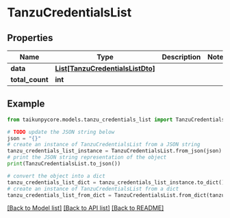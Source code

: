 # TanzuCredentialsList


## Properties

Name | Type | Description | Notes
------------ | ------------- | ------------- | -------------
**data** | [**List[TanzuCredentialsListDto]**](TanzuCredentialsListDto.md) |  | 
**total_count** | **int** |  | 

## Example

```python
from taikunpycore.models.tanzu_credentials_list import TanzuCredentialsList

# TODO update the JSON string below
json = "{}"
# create an instance of TanzuCredentialsList from a JSON string
tanzu_credentials_list_instance = TanzuCredentialsList.from_json(json)
# print the JSON string representation of the object
print(TanzuCredentialsList.to_json())

# convert the object into a dict
tanzu_credentials_list_dict = tanzu_credentials_list_instance.to_dict()
# create an instance of TanzuCredentialsList from a dict
tanzu_credentials_list_from_dict = TanzuCredentialsList.from_dict(tanzu_credentials_list_dict)
```
[[Back to Model list]](../README.md#documentation-for-models) [[Back to API list]](../README.md#documentation-for-api-endpoints) [[Back to README]](../README.md)


